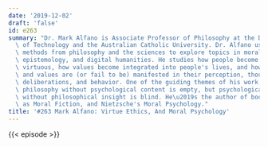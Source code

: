 ```yaml
---
date: '2019-12-02'
draft: 'false'
id: e263
summary: "Dr. Mark Alfano is Associate Professor of Philosophy at the Delft University\
  \ of Technology and the Australian Catholic University. Dr. Alfano uses tools and\
  \ methods from philosophy and the sciences to explore topics in moral psychology,\
  \ epistemology, and digital humanities. He studies how people become and remain\
  \ virtuous, how values become integrated into people's lives, and how these virtues\
  \ and values are (or fail to be) manifested in their perception, thoughts, feelings,\
  \ deliberations, and behavior. One of the guiding themes of his work is that moral\
  \ philosophy without psychological content is empty, but psychological investigation\
  \ without philosophical insight is blind. He\u2019s the author of books like Character\
  \ as Moral Fiction, and Nietzsche's Moral Psychology."
title: '#263 Mark Alfano: Virtue Ethics, And Moral Psychology'
---
```

{{< episode >}}
